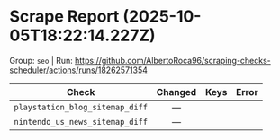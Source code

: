 # Scrape Report (2025-10-05T18:22:14.227Z)

Group: `seo`  |  Run: https://github.com/AlbertoRoca96/scraping-checks-scheduler/actions/runs/18262571354

| Check | Changed | Keys | Error |
|---|:---:|:--|:--|
| `playstation_blog_sitemap_diff` | — |  |  |
| `nintendo_us_news_sitemap_diff` | — |  |  |
